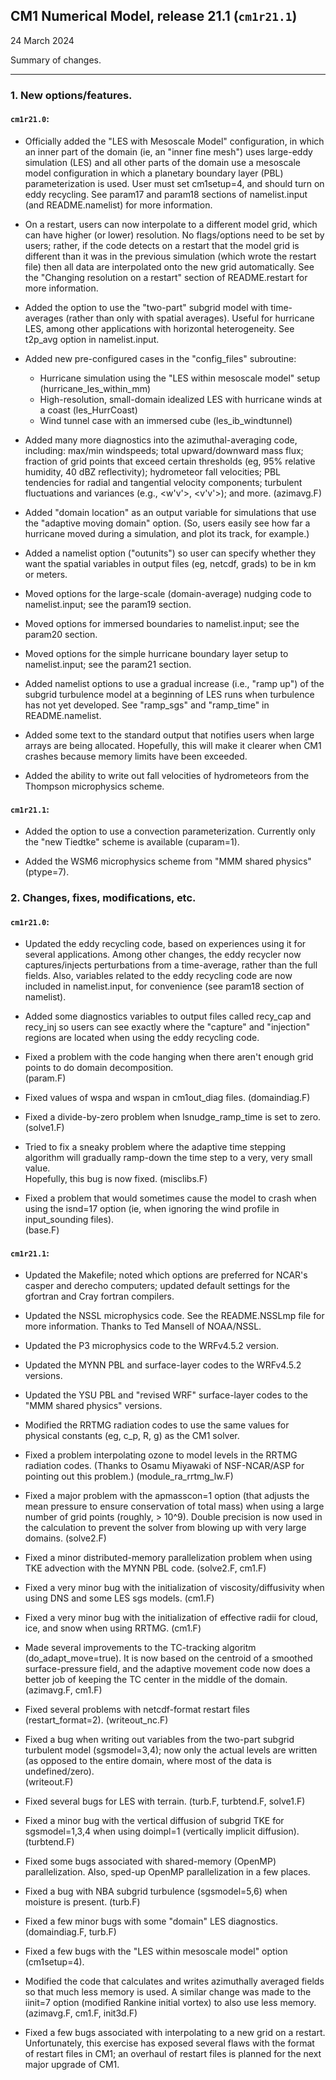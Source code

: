 ## CM1 Numerical Model, release 21.1  (`cm1r21.1`)
24 March 2024

Summary of changes.

* * *

### 1.  New options/features.

#### `cm1r21.0`:

 - Officially added the "LES with Mesoscale Model" configuration, in which 
   an inner part of the domain (ie, an "inner fine mesh") uses large-eddy 
   simulation (LES) and all other parts of the domain use a mesoscale 
   model configuration in which a planetary boundary layer (PBL) 
   parameterization is used.  User must set cm1setup=4, and should turn 
   on eddy recycling.  See param17 and param18 sections of namelist.input 
   (and README.namelist) for more information.  

 - On a restart, users can now interpolate to a different model grid, which 
   can have higher (or lower) resolution.  No flags/options need to be set 
   by users; rather, if the code detects on a restart that the model grid 
   is different than it was in the previous simulation (which wrote the 
   restart file) then all data are interpolated onto the new grid 
   automatically.  See the "Changing resolution on a restart" section of 
   README.restart for more information.  

 - Added the option to use the "two-part" subgrid model with time-averages 
   (rather than only with spatial averages).  Useful for hurricane LES, among 
   other applications with horizontal heterogeneity.  See t2p_avg option in 
   namelist.input. 

 - Added new pre-configured cases in the "config_files" subroutine: 
      - Hurricane simulation using the "LES within mesoscale model" setup
        (hurricane_les_within_mm)
      - High-resolution, small-domain idealized LES with hurricane winds 
        at a coast (les_HurrCoast)  
      - Wind tunnel case with an immersed cube
        (les_ib_windtunnel) 

 - Added many more diagnostics into the azimuthal-averaging code, including: 
   max/min windspeeds; total upward/downward mass flux; fraction of grid 
   points that exceed certain thresholds (eg, 95% relative humidity, 40 dBZ
   reflectivity); hydrometeor fall velocities; PBL tendencies for radial and 
   tangential velocity components; turbulent fluctuations and variances 
   (e.g., <w'v'>, <v'v'>); and more. 
   (azimavg.F)

 - Added "domain location" as an output variable for simulations that use 
   the "adaptive moving domain" option.  (So, users easily see how far a 
   hurricane moved during a simulation, and plot its track, for example.) 

 - Added a namelist option ("outunits") so user can specify whether they 
   want the spatial variables in output files (eg, netcdf, grads) to be in 
   km or meters. 

 - Moved options for the large-scale (domain-average) nudging code to 
   namelist.input; see the param19 section. 

 - Moved options for immersed boundaries to namelist.input; see the param20 
   section.  

 - Moved options for the simple hurricane boundary layer setup to 
   namelist.input; see the param21 section.  

 - Added namelist options to use a gradual increase (i.e., "ramp up") of 
   the subgrid turbulence model at a beginning of LES runs when turbulence 
   has not yet developed.  See "ramp_sgs" and "ramp_time" in README.namelist.  

 - Added some text to the standard output that notifies users when large 
   arrays are being allocated.  Hopefully, this will make it clearer when 
   CM1 crashes because memory limits have been exceeded. 

 - Added the ability to write out fall velocities of hydrometeors from the 
   Thompson microphysics scheme. 

#### `cm1r21.1`:

 - Added the option to use a convection parameterization.  Currently only the 
   "new Tiedtke" scheme is available (cuparam=1).  

 - Added the WSM6 microphysics scheme from "MMM shared physics" (ptype=7).

### 2.  Changes, fixes, modifications, etc.

#### `cm1r21.0`:

 - Updated the eddy recycling code, based on experiences using it for several
   applications.  Among other changes, the eddy recycler now captures/injects 
   perturbations from a time-average, rather than the full fields.  Also, 
   variables related to the eddy recycling code are now included in 
   namelist.input, for convenience (see param18 section of namelist). 

 - Added some diagnostics variables to output files called recy_cap and 
   recy_inj so users can see exactly where the "capture" and "injection" 
   regions are located when using the eddy recycling code. 

 - Fixed a problem with the code hanging when there aren't enough grid points 
   to do domain decomposition.  
   (param.F)

 - Fixed values of wspa and wspan in cm1out_diag files. 
   (domaindiag.F)

 - Fixed a divide-by-zero problem when lsnudge_ramp_time is set to zero. 
   (solve1.F) 

 - Tried to fix a sneaky problem where the adaptive time stepping algorithm 
   will gradually ramp-down the time step to a very, very small value.  
   Hopefully, this bug is now fixed. 
   (misclibs.F)

 - Fixed a problem that would sometimes cause the model to crash when using 
   the isnd=17 option (ie, when ignoring the wind profile in input_sounding 
   files).  
   (base.F)

#### `cm1r21.1`:

 - Updated the Makefile; noted which options are preferred for NCAR's casper 
   and derecho computers; updated default settings for the gfortran and Cray
   fortran compilers.

 - Updated the NSSL microphysics code.  See the README.NSSLmp file for more 
   information.  Thanks to Ted Mansell of NOAA/NSSL. 

 - Updated the P3 microphysics code to the WRFv4.5.2 version.

 - Updated the MYNN PBL and surface-layer codes to the WRFv4.5.2 versions. 

 - Updated the YSU PBL and "revised WRF" surface-layer codes to the "MMM shared
   physics" versions. 

 - Modified the RRTMG radiation codes to use the same values for physical 
   constants (eg, c_p, R, g) as the CM1 solver. 

 - Fixed a problem interpolating ozone to model levels in the RRTMG radiation 
   codes.  (Thanks to Osamu Miyawaki of NSF-NCAR/ASP for pointing out this 
   problem.) 
   (module_ra_rrtmg_lw.F)

 - Fixed a major problem with the apmasscon=1 option (that adjusts the mean 
   pressure to ensure conservation of total mass) when using a large number 
   of grid points (roughly, > 10^9).  Double precision is now used in the 
   calculation to prevent the solver from blowing up with very large domains.
   (solve2.F)

 - Fixed a minor distributed-memory parallelization problem when using TKE 
   advection with the MYNN PBL code. 
   (solve2.F, cm1.F)

 - Fixed a very minor bug with the initialization of viscosity/diffusivity when 
   using DNS and some LES sgs models. 
   (cm1.F)

 - Fixed a very minor bug with the initialization of effective radii for cloud,
   ice, and snow when using RRTMG. 
   (cm1.F) 

 - Made several improvements to the TC-tracking algoritm (do_adapt_move=true).
   It is now based on the centroid of a smoothed surface-pressure field, and 
   the adaptive movement code now does a better job of keeping the TC center 
   in the middle of the domain. 
   (azimavg.F, cm1.F)

 - Fixed several problems with netcdf-format restart files (restart_format=2).
   (writeout_nc.F)

 - Fixed a bug when writing out variables from the two-part subgrid turbulent 
   model (sgsmodel=3,4); now only the actual levels are written (as opposed to the 
   entire domain, where most of the data is undefined/zero).  
   (writeout.F)

 - Fixed several bugs for LES with terrain. 
   (turb.F, turbtend.F, solve1.F)

 - Fixed a minor bug with the vertical diffusion of subgrid TKE for sgsmodel=1,3,4
   when using doimpl=1 (vertically implicit diffusion).
   (turbtend.F)

 - Fixed some bugs associated with shared-memory (OpenMP) parallelization.
   Also, sped-up OpenMP parallelization in a few places. 

 - Fixed a bug with NBA subgrid turbulence (sgsmodel=5,6) when moisture is 
   present. 
   (turb.F)

 - Fixed a few minor bugs with some "domain" LES diagnostics.
   (domaindiag.F, turb.F)

 - Fixed a few bugs with the "LES within mesoscale model" option (cm1setup=4).

 - Modified the code that calculates and writes azimuthally averaged fields 
   so that much less memory is used.  A similar change was made to the iinit=7
   option (modified Rankine initial vortex) to also use less memory. 
   (azimavg.F, cm1.F, init3d.F)

 - Fixed a few bugs associated with interpolating to a new grid on a restart. 
   Unfortunately, this exercise has exposed several flaws with the format of 
   restart files in CM1; an overhaul of restart files is planned for the next 
   major upgrade of CM1. 
